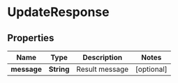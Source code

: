 

# UpdateResponse


## Properties

| Name | Type | Description | Notes |
|------------ | ------------- | ------------- | -------------|
|**message** | **String** | Result message |  [optional] |



